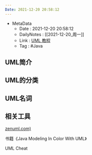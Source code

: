 ```yaml
---
Date: 2021-12-20 20:58:12
---
```

- MetaData
	- Date : 2021-12-20 20:58:12
	- DailyNotes : [[2021-12-20_周一]]
	- Link : [UML 教程](https://dunwu.github.io/design/uml/uml-quickstart.html)
	- Tag : #Java 

## UML简介

## UML的分类

## UML名词

## 相关工具

[zenuml.com)](https://app.zenuml.com/)

书籍《Java Modeling In Color With UML》

UML Cheat
